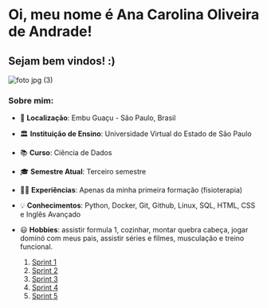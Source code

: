 # Oi, meu nome é Ana Carolina Oliveira de Andrade! 

## Sejam bem vindos! :)

![foto jpg (3)](https://github.com/user-attachments/assets/b239687f-16ff-4799-b217-a4cf6a09cb99)

### Sobre mim:
        
* 📍 __Localização__: Embu Guaçu - São Paulo, Brasil
* 🏛️ __Instituição de Ensino__: Universidade Virtual do Estado de São Paulo 
* 📚 __Curso__: Ciência de Dados
* 🎓 __Semestre Atual__: Terceiro semestre 
* 👩‍💼 __Experiências__: Apenas da minha primeira formação (fisioterapia)
* 💡 __Conhecimentos__: Python, Docker, Git, Github, Linux, SQL, HTML, CSS e Inglês Avançado
* 😃 __Hobbies__: assistir formula 1, cozinhar, montar quebra cabeça, jogar dominó com meus pais, assistir séries e filmes, musculação e treino funcional.

  1. [Sprint 1](https://github.com/AnaAndrade03/PB-Compass/tree/main/Sprint_1)
  2. [Sprint 2](https://github.com/AnaAndrade03/PB-Compass/tree/main/Sprint_2)
  3. [Sprint 3](https://github.com/AnaAndrade03/PB-Compass/tree/main/Sprint_3)
  4. [Sprint 4](https://github.com/AnaAndrade03/PB-Compass/tree/main/Sprint_4)
  5. [Sprint 5](https://github.com/AnaAndrade03/PB-Compass/tree/main/Sprint_5)
